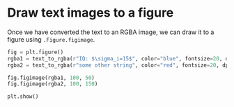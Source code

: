 # Draw text images to a figure

Once we have converted the text to an RGBA image, we can draw it to a figure using `.Figure.figimage`.

```python
fig = plt.figure()
rgba1 = text_to_rgba(r"IQ: $\sigma_i=15$", color="blue", fontsize=20, dpi=200)
rgba2 = text_to_rgba(r"some other string", color="red", fontsize=20, dpi=200)

fig.figimage(rgba1, 100, 50)
fig.figimage(rgba2, 100, 150)

plt.show()
```
